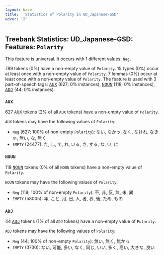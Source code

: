 ```yaml
---
layout: base
title:  'Statistics of Polarity in UD_Japanese-GSD'
udver: '2'
---
```


## Treebank Statistics: UD_Japanese-GSD: Features: `Polarity`

This feature is universal.
It occurs with 1 different values: `Neg`.

789 tokens (0%) have a non-empty value of `Polarity`.
15 types (0%) occur at least once with a non-empty value of `Polarity`.
7 lemmas (0%) occur at least once with a non-empty value of `Polarity`.
The feature is used with 3 part-of-speech tags: <tt><a href="ja_gsd-pos-AUX.html">AUX</a></tt> (627; 0% instances), <tt><a href="ja_gsd-pos-NOUN.html">NOUN</a></tt> (118; 0% instances), <tt><a href="ja_gsd-pos-ADJ.html">ADJ</a></tt> (44; 0% instances).

### `AUX`

627 <tt><a href="ja_gsd-pos-AUX.html">AUX</a></tt> tokens (2% of all `AUX` tokens) have a non-empty value of `Polarity`.

`AUX` tokens may have the following values of `Polarity`:

* `Neg` (627; 100% of non-empty `Polarity`): ない, なかっ, なく, なけれ, なきゃ, 無い, な, 無く
* `EMPTY` (24477): た, し, で, れ, いる, さ, する, な, い, に

### `NOUN`

118 <tt><a href="ja_gsd-pos-NOUN.html">NOUN</a></tt> tokens (0% of all `NOUN` tokens) have a non-empty value of `Polarity`.

`NOUN` tokens may have the following values of `Polarity`:

* `Neg` (118; 100% of non-empty `Polarity`): 不, 非, 反, 無, 未, 異
* `EMPTY` (58005): 年, こと, 月, 日, 人, 者, お, 後, ため, もの

### `ADJ`

44 <tt><a href="ja_gsd-pos-ADJ.html">ADJ</a></tt> tokens (1% of all `ADJ` tokens) have a non-empty value of `Polarity`.

`ADJ` tokens may have the following values of `Polarity`:

* `Neg` (44; 100% of non-empty `Polarity`): 無い, 無く, 無かっ
* `EMPTY` (3730): ない, 可能, 多い, なく, 同じ, いい, 多く, 高い, 大きな, 良い

